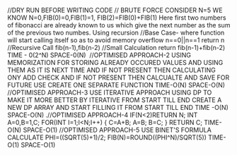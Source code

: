 //DRY RUN BEFORE WRITING CODE
// BRUTE FORCE
CONSIDER N=5
WE KNOW N=0,FIB(0)=0,FIB(1)=1,
FIB(2)=FIB(0)+FIB(1)
Here first two numbers of fibonacci are already known to us which give the next number as the sum of the previous two numbes.
Using recursion
//Base Case- where function will start calling itself so as to avoid memory overflow
n==0||n==1 return n
//Recursive Call
fib(n-1),fib(n-2)
//Small Calculation
return fib(n-1)+fib(n-2)
TIME - 0(2^N)
SPACE-0(N)
​
//OPTIMISED APPROACH-2
USING MEMORIZATION FOR STORING ALREADY OCCURED VALUES AND USING THEM AS IT IS NEXT TIME AND IF NOT PRESENT THEN CALCULATING
ONY ADD CHECK AND IF NOT PRESENT THEN CALCUALTE AND SAVE FOR FUTURE USE
CREATE ONE SEPARATE FUNCTION
TIME-O(N)
SPACE-O(N)
//OPTIMISED APPROACH-3
USE ITERATIVE APPROACH USING DP TO MAKE IT MORE BETTER BY ITERATIVE FROM START TILL END
CREATE A NEW DP ARRAY AND START FILLING IT FROM START TILL END
TIME -O(N)
SPACE-O(N)
.//OPTIMISED APPROACH-4
IF(N<2)RETURN N;
INT A=0,B=1,C;
FOR(INT I=1;I<N;I++)
{
C=A+B;
A=B;
B=C;
}
RETURN C;
TIME-O(N)
SPACE-O(1)
//OPTIMISED APPROACH-5
USE BINET'S FORMULA
CALCULATE PHI=((SQRT(5)+1)/2;
FIB(N)=ROUND((PHI^N)/SQRT(5))
TIME-O(1)
SPACE-O(1)
​